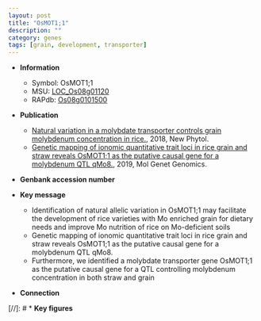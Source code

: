 ```yaml
---
layout: post
title: "OsMOT1;1"
description: ""
category: genes
tags: [grain, development, transporter]
---
```


* **Information**  
    + Symbol: OsMOT1;1  
    + MSU: [LOC_Os08g01120](http://rice.plantbiology.msu.edu/cgi-bin/ORF_infopage.cgi?orf=LOC_Os08g01120)  
    + RAPdb: [Os08g0101500](http://rapdb.dna.affrc.go.jp/viewer/gbrowse_details/irgsp1?name=Os08g0101500)  

* **Publication**  
    + [Natural variation in a molybdate transporter controls grain molybdenum concentration in rice.](http://www.ncbi.nlm.nih.gov/pubmed?term=Natural+variation+in+a+molybdate+transporter+controls+grain+molybdenum+concentration+in+rice.%5BTitle%5D), 2018, New Phytol.
    + [Genetic mapping of ionomic quantitative trait loci in rice grain and straw reveals OsMOT1;1 as the putative causal gene for a molybdenum QTL qMo8.](http://www.ncbi.nlm.nih.gov/pubmed?term=Genetic+mapping+of+ionomic+quantitative+trait+loci+in+rice+grain+and+straw+reveals+OsMOT1;1+as+the+putative+causal+gene+for+a+molybdenum+QTL+qMo8.%5BTitle%5D), 2019, Mol Genet Genomics.

* **Genbank accession number**  

* **Key message**  
    + Identification of natural allelic variation in OsMOT1;1 may facilitate the development of rice varieties with Mo enriched grain for dietary needs and improve Mo nutrition of rice on Mo-deficient soils
    + Genetic mapping of ionomic quantitative trait loci in rice grain and straw reveals OsMOT1;1 as the putative causal gene for a molybdenum QTL qMo8.
    + Furthermore, we identified a molybdate transporter gene OsMOT1;1 as the putative causal gene for a QTL controlling molybdenum concentration in both straw and grain

* **Connection**  

[//]: # * **Key figures**  


